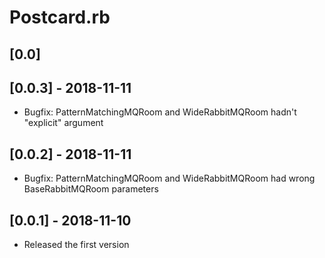 Postcard.rb
===========

## [0.0] 

## [0.0.3] - 2018-11-11

- Bugfix: PatternMatchingMQRoom and WideRabbitMQRoom hadn't "explicit" argument

## [0.0.2] - 2018-11-11

- Bugfix: PatternMatchingMQRoom and WideRabbitMQRoom had wrong BaseRabbitMQRoom parameters

## [0.0.1] - 2018-11-10

- Released the first version